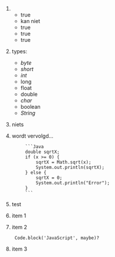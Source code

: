 1. 
    * true
    * kan niet
    * true
    * true
    * true
2. types: 
    * *byte*
    * *short*
    * *int*
    * long
    * float
    * double
    * *char*
    * boolean
    * *String*
3. niets
4. wordt vervolgd...

            ```Java
            double sqrtX;
            if (x >= 0) {
                sqrtX = Math.sqrt(x);
                System.out.println(sqrtX);
            } else {
                sqrtX = 0;
                System.out.println("Error");
            }
            ```

5. test

1. item 1
2. item 2

        Code.block('JavaScript', maybe)?
    
3. item 3